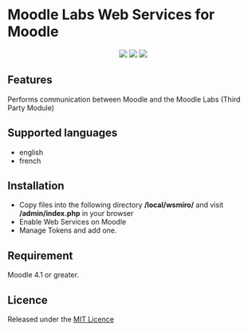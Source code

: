 # Moodle Labs Web Services for Moodle
<p align="center">
    <img src="https://img.shields.io/badge/version-2.0.0-blue">
    <img src="https://img.shields.io/badge/moodle-4.1-orange">
    <img src="https://img.shields.io/badge/license-MIT-green">
</p>

## Features

Performs communication between Moodle and the Moodle Labs (Third Party Module)

## Supported languages 
- english
- french

## Installation 

- Copy files into the following directory **/local/wsmiro/** and visit **/admin/index.php** in your browser
- Enable Web Services on Moodle
- Manage Tokens and add one.

## Requirement

Moodle 4.1 or greater.

## Licence

Released under the [MIT Licence](https://opensource.org/licenses/MIT)
